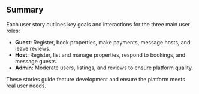 ## Summary

Each user story outlines key goals and interactions for the three main user roles:

- **Guest**: Register, book properties, make payments, message hosts, and leave reviews.
- **Host**: Register, list and manage properties, respond to bookings, and message guests.
- **Admin**: Moderate users, listings, and reviews to ensure platform quality.

These stories guide feature development and ensure the platform meets real user needs.

